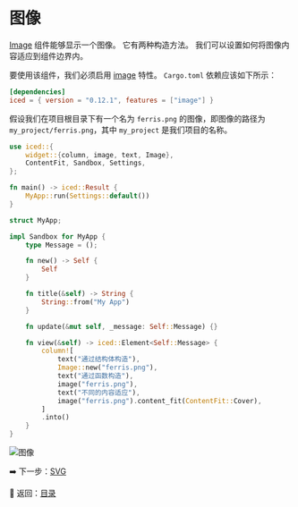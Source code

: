 # 图像

[Image](https://docs.rs/iced/0.12.1/iced/widget/image/struct.Image.html) 组件能够显示一个图像。
它有两种构造方法。
我们可以设置如何将图像内容适应到组件边界内。

要使用该组件，我们必须启用 [image](https://docs.rs/crate/iced/0.12.1/features#image) 特性。
`Cargo.toml` 依赖应该如下所示：

```toml
[dependencies]
iced = { version = "0.12.1", features = ["image"] }
```

假设我们在项目根目录下有一个名为 `ferris.png` 的图像，即图像的路径为 `my_project/ferris.png`，其中 `my_project` 是我们项目的名称。

```rust
use iced::{
    widget::{column, image, text, Image},
    ContentFit, Sandbox, Settings,
};

fn main() -> iced::Result {
    MyApp::run(Settings::default())
}

struct MyApp;

impl Sandbox for MyApp {
    type Message = ();

    fn new() -> Self {
        Self
    }

    fn title(&self) -> String {
        String::from("My App")
    }

    fn update(&mut self, _message: Self::Message) {}

    fn view(&self) -> iced::Element<Self::Message> {
        column![
            text("通过结构体构造"),
            Image::new("ferris.png"),
            text("通过函数构造"),
            image("ferris.png"),
            text("不同的内容适应"),
            image("ferris.png").content_fit(ContentFit::Cover),
        ]
        .into()
    }
}
```

![图像](./pic/image.png)

:arrow_right: 下一步：[SVG](./svg.md)

:blue_book: 返回：[目录](./../README.md)
